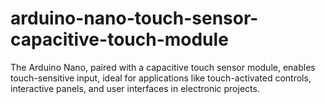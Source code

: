 # arduino-nano-touch-sensor-capacitive-touch-module
The Arduino Nano, paired with a capacitive touch sensor module, enables touch-sensitive input, ideal for applications like touch-activated controls, interactive panels, and user interfaces in electronic projects.
